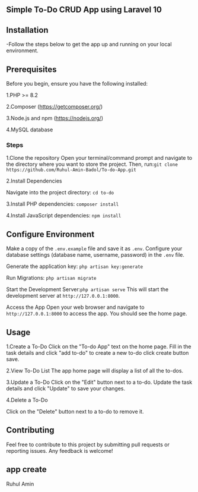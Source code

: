 
## Simple To-Do CRUD App using Laravel 10 


## Installation

-Follow the steps below to get the app up and running on your local environment.

## Prerequisites
Before you begin, ensure you have the following installed:

1.PHP >= 8.2

2.Composer (https://getcomposer.org/)

3.Node.js and npm (https://nodejs.org/)

4.MySQL database

### Steps
1.Clone the repository
Open your terminal/command prompt and navigate to the directory where you want to store the project. Then, run:`git clone https://github.com/Ruhul-Amin-Badol/To-do-App.git`

2.Install Dependencies

Navigate into the project directory: `cd to-do`

3.Install PHP dependencies: `composer install`

4.Install JavaScript dependencies: `npm install`

## Configure Environment
Make a copy of the `.env.example` file and save it as `.env`. Configure your database settings (database name, username, password) in the `.env` file.

Generate the application key: `php artisan key:generate`

Run Migrations: `php artisan migrate`

Start the Development Server:`php artisan serve`
This will start the development server at `http://127.0.0.1:8000`.

Access the App
Open your web browser and navigate to `http://127.0.0.1:8000` to access the app. You should see the home page.

## Usage

1.Create a To-Do
Click on the "To-do App" text on the home page.
Fill in the task details and click "add to-do" to create a new to-do click create button save.

2.View To-Do List
The app home page will display a list of all the to-dos.

3.Update a To-Do
Click on the "Edit" button next to a to-do.
Update the task details and click "Update" to save your changes.

4.Delete a To-Do

Click on the "Delete" button next to a to-do to remove it.

## Contributing
Feel free to contribute to this project by submitting pull requests or reporting issues. Any feedback is welcome!

## app create 
Ruhul Amin 



